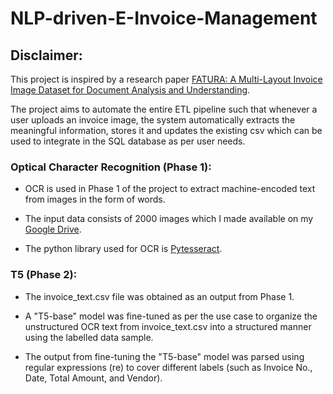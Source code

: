 # NLP-driven-E-Invoice-Management
## Disclaimer:
This project is inspired by a research paper [FATURA: A Multi-Layout Invoice Image Dataset for Document Analysis and Understanding](https://arxiv.org/abs/2311.11856).

The project aims to automate the entire ETL pipeline such that whenever a user uploads an invoice image, the system automatically extracts the meaningful information, stores it and updates the existing csv which can be used to integrate in the SQL database as per user needs.
### Optical Character Recognition (Phase 1):
- OCR is used in Phase 1 of the project to extract machine-encoded text from images in the form of words.
* The input data consists of 2000 images which I made available on my [Google Drive](https://drive.google.com/drive/folders/1yqt-ZLTuOulB_pD0jDSiM6N-LlfayzAz?usp=drive_link).
+ The python library used for OCR is [Pytesseract](https://pypi.org/project/pytesseract/).
### T5 (Phase 2):
- The invoice_text.csv file was obtained as an output from Phase 1.
* A "T5-base" model was fine-tuned as per the use case to organize the unstructured OCR text from invoice_text.csv into a structured manner using the labelled data sample.
+ The output from fine-tuning the "T5-base" model was parsed using regular expressions (re) to cover different labels (such as Invoice No., Date, Total Amount, and Vendor).
